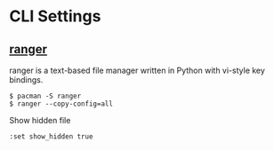 # CLI Settings

## [ranger](https://wiki.archlinux.org/title/ranger)
ranger is a text-based file manager written in Python with vi-style key bindings.

```
$ pacman -S ranger
$ ranger --copy-config=all
```

Show hidden file
```
:set show_hidden true
```

